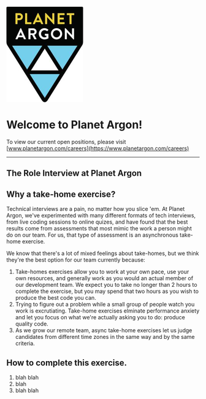 ![Planet Argon Logo](images/logo.jpg) 
# Welcome to Planet Argon!

To view our current open positions, please visit [www.planetargon.com/careers](https://www.planetargon.com/careers)

---

## The Role Interview at Planet Argon


## Why a take-home exercise?
Technical interviews are a pain, no matter how you slice 'em. At Planet Argon, we've experimented with many different formats of tech interviews, from live coding sessions to online quizes, and have found that the best results come from assessments that most mimic the work a person might do on our team. For us, that type of assessment is an asynchronous take-home exercise.

We know that there's a lot of mixed feelings about take-homes, but we think they're the best option for our team currently because:

1. Take-homes exercises allow you to work at your own pace, use your own resources, and generally work as you would an actual member of our development team. We expect you to take no longer than 2 hours to complete the exercise, but you may spend that two hours as you wish to produce the best code you can.
2. Trying to figure out a problem while a small group of people watch you work is excrutiating. Take-home exercises elminate performance anxiety and let you focus on what we're actually asking you to do: produce quality code.
3. As we grow our remote team, async take-home exercises let us judge candidates from different time zones in the same way and by the same criteria.

## How to complete this exercise.
1. blah blah
2. blah
3. blah blah